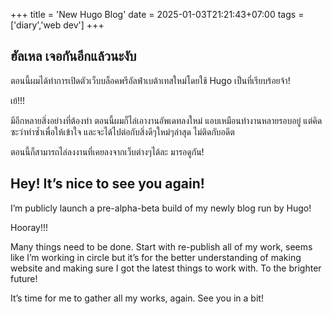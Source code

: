 +++
title = 'New Hugo Blog'
date = 2025-01-03T21:21:43+07:00
tags = ['diary','web dev']
+++

## ฮัลเหล เจอกันอีกแล้วนะงับ

ตอนนี้ผมได้ทำการเปิดตัวเว็บบล็อคพรีอัลฟ่าเบต้าเทสใหม่โดยใช้ Hugo เป็นที่เรียบร้อยจ้า!

เย้!!!

มีอีกหลายสิ่งอย่างที่ต้องทำ ตอนนี้ผมก็ไล่เอางานอัพเดทลงใหม่ แอบเหมือนทำงานหลายรอบอยู่ แต่คิดซะว่าทำซ้ำเพื่อให้เข้าใจ และจะได้ไปต่อกับสิ่งดีๆใหม่ๆล่าสุด ไม่ติดกับอดีต

ตอนนี้ก็สามารถไล่ลงงานที่เคยลงจากเว็บต่างๆได้ละ มารอดูกัน!


## Hey! It’s nice to see you again!

I’m publicly launch a pre-alpha-beta build of my newly blog run by Hugo!

Hooray!!!

Many things need to be done. Start with re-publish all of my work, seems like I’m working in circle but it’s for the better understanding of making website and making sure I got the latest things to work with. To the brighter future!

It’s time for me to gather all my works, again. See you in a bit!
